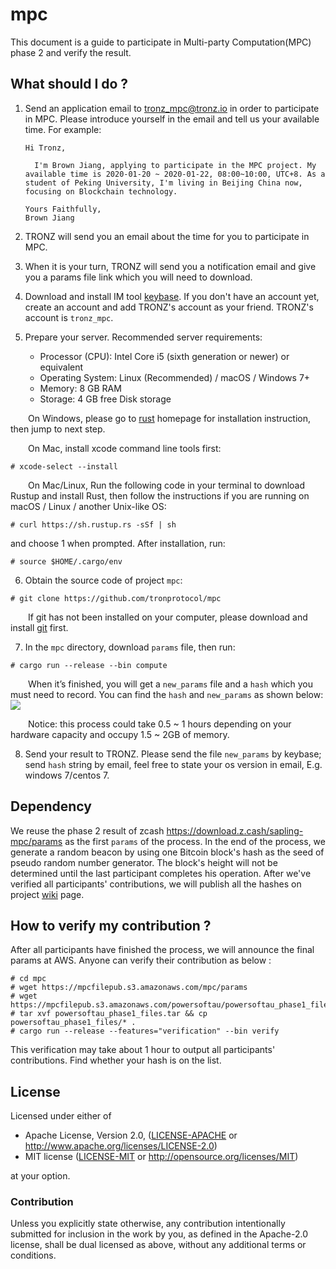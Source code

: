 # mpc

This document is a guide to participate in Multi-party Computation(MPC) phase 2 and verify the result.

## What should I do ? 

1. Send an application email to tronz_mpc@tronz.io in order to participate in MPC. Please introduce yourself in the email and tell us your available time. For example:
    ```    
    Hi Tronz,
     
      I'm Brown Jiang, applying to participate in the MPC project. My available time is 2020-01-20 ~ 2020-01-22, 08:00~10:00, UTC+8. As a student of Peking University, I'm living in Beijing China now, focusing on Blockchain technology.
     
    Yours Faithfully,
    Brown Jiang
    ```    
2. TRONZ will send you an email about the time for you to participate in MPC.

3. When it is your turn, TRONZ will send you a notification email and give you a params file link which you will need to download. 

4. Download and install IM tool [keybase](https://keybase.io/). If you don't have an account yet, create an account and add TRONZ's account as your friend. TRONZ's account is `tronz_mpc`.

5. Prepare your server. Recommended server requirements:
      + Processor (CPU): Intel Core i5 (sixth generation or newer) or equivalent
      + Operating System: Linux (Recommended) / macOS / Windows 7+         
      + Memory: 8 GB RAM
      + Storage: 4 GB free Disk storage
      
&emsp;&emsp;On Windows, please go to [rust](https://www.rust-lang.org/learn/get-started) homepage for installation instruction, then jump to next step.

&emsp;&emsp;On Mac, install xcode command line tools first:
```
# xcode-select --install
```
&emsp;&emsp;On Mac/Linux, Run the following code in your terminal to download Rustup and install Rust, then follow the instructions if you are running on macOS / Linux / another Unix-like OS:
```
# curl https://sh.rustup.rs -sSf | sh
```
and choose 1 when prompted. After installation, run:
```
# source $HOME/.cargo/env
```

6. Obtain the source code of project `mpc`:
```
# git clone https://github.com/tronprotocol/mpc
```
&emsp;&emsp;If git has not been installed on your computer, please download and install [git](https://git-scm.com/downloads) first.

7. In the `mpc` directory, download `params` file, then run:
```
# cargo run --release --bin compute
```

&emsp;&emsp;When it’s finished, you will get a `new_params` file and a `hash` which you must need to record. You can find the `hash` and `new_params` as shown below:
![](https://raw.githubusercontent.com/tronprotocol/documentation-en/master/docs_without_index/internal-test/mpc-output.jpg)

&emsp;&emsp;Notice: this process could take 0.5 ~ 1 hours depending on your hardware capacity and occupy 1.5 ~ 2GB of memory.

8. Send your result to TRONZ. Please send the file `new_params` by keybase; send `hash` string by email, feel free to state your os version in email, E.g. windows 7/centos 7.

## Dependency
We reuse the phase 2 result of zcash https://download.z.cash/sapling-mpc/params as the first `params` of the process. In the end of the process, we generate a random beacon by using one Bitcoin block's hash as the seed of pseudo random number generator. The block's height will not be determined until the last participant completes his operation. After we've verified all participants' contributions, we will publish all the hashes on project [wiki](https://github.com/tronprotocol/mpc/wiki) page.

## How to verify my contribution ?

After all participants have finished the process, we will announce the final params at AWS. Anyone can verify their contribution as below :
```
# cd mpc
# wget https://mpcfilepub.s3.amazonaws.com/mpc/params
# wget https://mpcfilepub.s3.amazonaws.com/powersoftau/powersoftau_phase1_files.tar
# tar xvf powersoftau_phase1_files.tar && cp powersoftau_phase1_files/* .
# cargo run --release --features="verification" --bin verify
```
This verification may take about 1 hour to output all participants' contributions. Find whether your hash is on the list.

## License

Licensed under either of

 * Apache License, Version 2.0, ([LICENSE-APACHE](LICENSE-APACHE) or http://www.apache.org/licenses/LICENSE-2.0)
 * MIT license ([LICENSE-MIT](LICENSE-MIT) or http://opensource.org/licenses/MIT)

at your option.

### Contribution

Unless you explicitly state otherwise, any contribution intentionally submitted for inclusion in the work by you, as defined in the Apache-2.0 license, shall be dual licensed as above, without any additional terms or conditions.
